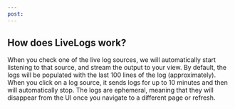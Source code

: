 ```yaml
---
post: 
---
```


## How does LiveLogs work?

When you check one of the live log sources, we will automatically start listening to that source, and stream the output to your view. By default, the logs will be populated with the last 100 lines of the log (approximately). When you click on a log source, it sends logs for up to 10 minutes and then will automatically stop. The logs are ephemeral, meaning that they will disappear from the UI once you navigate to a different page or refresh.

